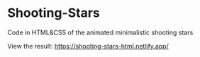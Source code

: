# Shooting-Stars
Code in HTML&amp;CSS of the animated minimalistic shooting stars

View the result: https://shooting-stars-html.netlify.app/
